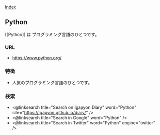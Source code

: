 [index](https://igapyon.github.io/diary/keyword/index.html)

## Python

[[Python]] は プログラミング言語のひとつです。

### URL

* https://www.python.org/

### 特徴

* 人気のプログラミング言語のひとつです。

### 検索

* <@linksearch title="Search on Igapyon Diary" word="Python" site="https://igapyon.github.io/diary/" />
* <@linksearch title="Search in Google" word="Python" />
* <@linksearch title="Search in Twitter" word="Python" engine="twitter" />

